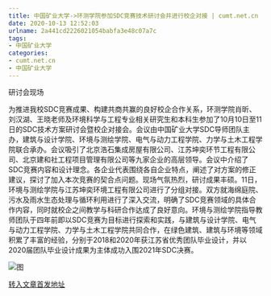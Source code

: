 ```yaml
---
title: 中国矿业大学->环测学院参加SDC竞赛技术研讨会并进行校企对接 | cumt.net.cn
date: 2020-10-13 12:52:03
urlname: 2a441cd2226021054babfa3e48c07a7c
tags: 
- 中国矿业大学
categories:
- cumt.net.cn
- 中国矿业大学
---
```

研讨会现场

为推进我校SDC竞赛成果、构建共商共赢的良好校企合作关系，环测学院肖昕、刘汉湖、王晓老师及环境科学与工程专业相关研究生和本科生参加了10月10日至11日的SDC技术方案研讨会暨校企对接会。会议由中国矿业大学SDC导师团队主办，建筑与设计学院、环境与测绘学院、电气与动力工程学院、力学与土木工程学院联合承办。会议吸引了北京浩石集成房屋有限公司、江苏坤奕环节工程有限公司、北京建和社工程项目管理有限公司等九家企业的高层领导。会议中介绍了SDC竞赛内容和设计理念。各企业代表围绕各自企业特点，阐述了对方案的修正建议，探讨了加入本次竞赛的契合点问题。现场气氛热烈，研讨成果丰硕。11日，环境与测绘学院与江苏坤奕环境工程有限公司进行了分组对接。双方就海绵庭院、污水及雨水生态处理与循环利用进行了深入交流，明确了SDC竞赛领域的具体合作内容，同时就校企之间教学与科研合作达成了良好意向。环境与测绘学院指导教师团队于四年前即以SDC竞赛为目标进行探索和实践，与建筑与设计学院、电气与动力工程学院、力学与土木工程学院共同合作，在绿色建筑、建筑与环境等领域积累了丰富的经验，分别于2018和2020年获江苏省优秀团队毕业设计，并以2020届团队毕业设计成果为主体成功入围2021年SDC决赛。

![图](http://xwzx.cumt.edu.cn/_upload/article/images/33/ac/bfad3a244693899d331657868509/3f7f867a-4ee0-4f4e-813e-287ae2fa1954.png)

[转入文章首发地址](http://xwzx.cumt.edu.cn/d0/48/c523a577608/page.htm)